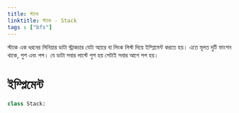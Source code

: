 ```yaml
---
title: স্ট্যাক
linktitle: স্ট্যাক - Stack
tags : ["bfs"]
---
```

স্ট্যাক এক ধরনের লিনিয়ার ডাটা 
স্ট্রাকচার যেটা অ্যারে বা লিংক লিস্ট দিয়ে
ইম্প্লিমেন্ট করতে হয়। এতে মূলত দুটি  ফাংশন থাকে,
পুশ এবং পপ। যে ডাটা সবার লাস্টে পুশ হয়
 সেটাই সবার আগে পপ হয়।
# ইম্প্লিমেন্ট 
```python
class Stack:
```
